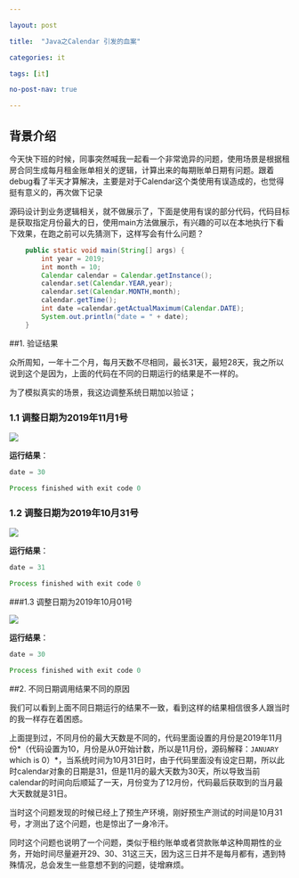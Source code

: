 ```yaml
---

layout: post 

title:  "Java之Calendar 引发的血案" 

categories: it 

tags: [it] 

no-post-nav: true 

---
```


## 背景介绍

今天快下班的时候，同事突然喊我一起看一个非常诡异的问题，使用场景是根据租房合同生成每月租金账单相关的逻辑，计算出来的每期账单日期有问题。跟着debug看了半天才算解决，主要是对于Calendar这个类使用有误造成的，也觉得挺有意义的，再次做下记录

源码设计到业务逻辑相关，就不做展示了，下面是使用有误的部分代码，代码目标是获取指定月份最大的日，使用main方法做展示，有兴趣的可以在本地执行下看下效果，在跑之前可以先猜测下，这样写会有什么问题？

```java
    public static void main(String[] args) {
        int year = 2019;
        int month = 10;
        Calendar calendar = Calendar.getInstance();
        calendar.set(Calendar.YEAR,year);
        calendar.set(Calendar.MONTH,month);
        calendar.getTime();
        int date =calendar.getActualMaximum(Calendar.DATE);
        System.out.println("date = " + date);
    }  
```

##1. 验证结果

众所周知，一年十二个月，每月天数不尽相同，最长31天，最短28天，我之所以说到这个是因为，上面的代码在不同的日期运行的结果是不一样的。

为了模拟真实的场景，我这边调整系统日期加以验证；

### 1.1 调整日期为2019年11月1号

![](http://image.gpblog.cn/2019-11-01.png)



**运行结果**：

```java
date = 30

Process finished with exit code 0

```

### 1.2 调整日期为2019年10月31号

![](http://image.gpblog.cn/2019-10-31.png)

**运行结果**：

```java
date = 31

Process finished with exit code 0
```

###1.3 调整日期为2019年10月01号

![](http://image.gpblog.cn/2019-10-01.png)

**运行结果**：

```java
date = 30

Process finished with exit code 0
```

##2. 不同日期调用结果不同的原因

我们可以看到上面不同日期运行的结果不一致，看到这样的结果相信很多人跟当时的我一样存在着困惑。

上面提到过，不同月份的最大天数是不同的，代码里面设置的月份是2019年11月份*（代码设置为10，月份是从0开始计数，所以是11月份，源码解释：<code>JANUARY</code> which is 0）*，当系统时间为10月31日时，由于代码里面没有设定日期，所以此时calendar对象的日期是31，但是11月的最大天数为30天，所以导致当前calendar的时间向后顺延了一天，月份变为了12月份，代码最后获取到的当月最大天数就是31日。

当时这个问题发现的时候已经上了预生产环境，刚好预生产测试的时间是10月31号，才测出了这个问题，也是惊出了一身冷汗。

同时这个问题也说明了一个问题，类似于租约账单或者贷款账单这种周期性的业务，开始时间尽量避开29、30、31这三天，因为这三日并不是每月都有，遇到特殊情况，总会发生一些意想不到的问题，徒增麻烦。
